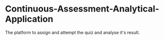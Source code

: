 # Continuous-Assessment-Analytical-Application
The platform to assign and attempt the quiz and analyse it's result.
